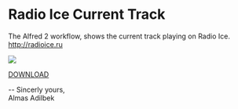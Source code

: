 Radio Ice Current Track
==============

The Alfred 2 workflow, shows the current track playing on Radio Ice. http://radioice.ru

![](http://mixdesign.kz/api/icetrack/icetrack1.jpg)

[DOWNLOAD](http://take.ms/g4swf)

--
Sincerly yours,<br>
Almas Adilbek
